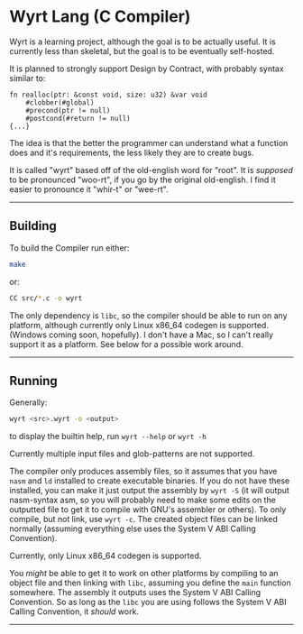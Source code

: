 # Wyrt Lang (C Compiler)

Wyrt is a learning project, although the goal is to be actually useful.
It is currently less than skeletal, but the goal is to be eventually self-hosted.

It is planned to strongly support Design by Contract, with probably syntax similar to:
```
fn realloc(ptr: &const void, size: u32) &var void
	#clobber(#global)
	#precond(ptr != null)
	#postcond(#return != null)
{...}
```
The idea is that the better the programmer can understand what a function does and it's requirements, the less likely they are to create bugs.

It is called "wyrt" based off of the old-english word for "root".
It is _supposed_ to be pronounced "woo-rt", if you go by the original old-english.
I find it easier to pronounce it "whir-t" or "wee-rt". 

---

## Building

To build the Compiler run either:
```bash
make
```
or:

```bash
CC src/*.c -o wyrt
```

The only dependency is `libc`, so the compiler should be able to run on any platform, although currently only Linux x86_64 codegen is supported.
(Windows coming soon, hopefully). I don't have a Mac, so I can't really support it as a platform.
See below for a possible work around.


---

## Running
Generally:
```bash
wyrt <src>.wyrt -o <output>
```
to display the builtin help, run `wyrt --help` or `wyrt -h`

Currently multiple input files and glob-patterns are not supported.

The compiler only produces assembly files, so it assumes that you have `nasm` and `ld` installed to create executable binaries.
If you do not have these installed, you can make it just output the assembly by `wyrt -S` (it will output nasm-syntax asm, so you will probably need to make some edits on the outputted file to get it to compile with GNU's assembler or others).
To only compile, but not link, use `wyrt -c`. The created object files can be linked normally (assuming everything else uses the System V ABI Calling Convention).

Currently, only Linux x86_64 codegen is supported.

You *might* be able to get it to work on other platforms by compiling to an object file and then linking with `libc`, assuming you define the `main` function somewhere.
The assembly it outputs uses the System V ABI Calling Convention.
So as long as the `libc` you are using follows the System V ABI Calling Convention, it *should* work.

---
